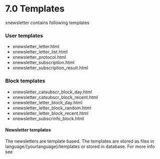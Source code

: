 # 7.0 Templates
xnewsletter contains following templates
### User templates
* xnewsletter_letter.html
* xnewsletter_letter_list.html
* xnewsletter_protocol.html
* xnewsletter_subscription.html
* xnewsletter_subscription_result.html

### Block templates
* xnewsletter_catsubscr_block_day.html
* xnewsletter_catsubscr_block_recent.html
* xnewsletter_letter_block_day.html
* xnewsletter_letter_block_random.html
* xnewsletter_letter_block_recent.html
* xnewsletter_subscrinfo_block.html

#### Newsletter templates
The newsletters are template based.
The templates are stored as files in language/{yourlanguage}/templates or stored in database.
For more info see